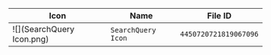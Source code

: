 | Icon | Name | File ID |
| ---  | ---  | ---     |
| ![](SearchQuery Icon.png) | `SearchQuery Icon` | `4450720721819067096` |
